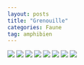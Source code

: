 ```yaml
---
layout: posts
title: "Grenouille"
categories: Faune
tag: amphibien
---
```

<img src="/faune_flore_meyrin/images/P1100822.jpg" />
<img src="/faune_flore_meyrin/images/IMG_8691.jpg" />
<img src="/faune_flore_meyrin/images/P1110008.jpg" />
<img src="/faune_flore_meyrin/images/IMG_8750.jpg" />
<img src="/faune_flore_meyrin/images/IMG_8785.jpg" />
<img src="/faune_flore_meyrin/images/IMG_8795.jpg" />
<img src="/faune_flore_meyrin/images/IMG_8797.jpg" />
<img src="/faune_flore_meyrin/images/IMG_8804.jpg" />

